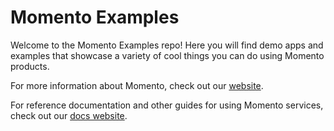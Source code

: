 # Momento Examples

Welcome to the Momento Examples repo! Here you will find demo apps and examples that showcase a variety of cool things you can do using Momento products. 

For more information about Momento, check out our [website](https://www.gomomento.com/).

For reference documentation and other guides for using Momento services, check out our [docs website](https://docs.momentohq.com/).

